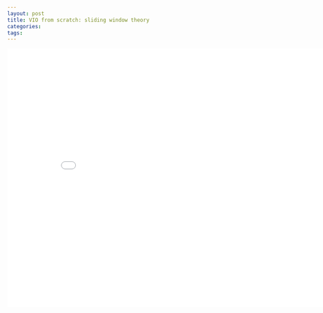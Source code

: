 ```yaml
---
layout: post
title: VIO from scratch: sliding window theory 
categories:
tags:
---
```


<center><embed src="/pdfs/posts/VIO from scratch 5-2, 5-3.pdf" width="850" height="600"></center>
